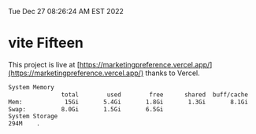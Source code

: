 Tue Dec 27 08:26:24 AM EST 2022

# vite Fifteen


This project is live at [https://marketingpreference.vercel.app/](https://marketingpreference.vercel.app/) thanks to Vercel.

```bash
System Memory
               total        used        free      shared  buff/cache   available
Mem:            15Gi       5.4Gi       1.8Gi       1.3Gi       8.1Gi       8.2Gi
Swap:          8.0Gi       1.5Gi       6.5Gi
System Storage
294M	.
```
```bash
